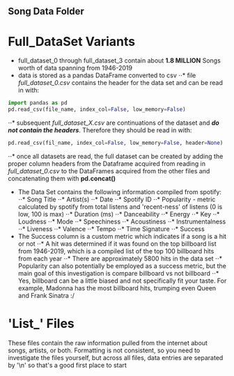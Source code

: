 ## Song Data Folder
# Full_DataSet Variants
* full_dataset_0 through full_dataset_3 contain about **1.8 MILLION** Songs worth of data spanning from 1946-2019
* data is stored as a pandas DataFrame converted to csv
⋅⋅* file _full_dataset_0.csv_ contains the header for the data set and can be read in with:
```python
import pandas as pd
pd.read_csv(file_name, index_col=False, low_memory=False)
```
⋅⋅* subsequent _full_dataset_X.csv_ are continuations of the dataset and **_do not contain the headers_**. Therefore they should be read in with:
```python
pd.read_csv(fil_name, index_col=False, low_memory=False, header=None)
```
⋅⋅* once all datasets are read, the full dataset can be created by adding the proper column headers from the Dataframe acquired from reading in _full_dataset_0.csv_ to the DataFrames acquired from the other files and concatenating them with **pd.concat()**
* The Data Set contains the following information compiled from spotify:
⋅⋅* Song Title
⋅⋅* Artist(s)
⋅⋅* Date
⋅⋅* Spotify ID
⋅⋅* Popularity - metric calculated by spotify from total listens and 'recent-ness' of listens (0 is low, 100 is max)
⋅⋅* Duration (ms)
⋅⋅* Danceability
⋅⋅* Energy
⋅⋅* Key
⋅⋅* Loudness
⋅⋅* Mode
⋅⋅* Speechiness
⋅⋅* Acoustiness
⋅⋅* Instrumentalness
⋅⋅* Liveness
⋅⋅* Valence
⋅⋅* Tempo
⋅⋅* Time Signature
⋅⋅* Success
* The Success column is a custom metric which indicates if a song is a hit or not
⋅⋅* A hit was determined if it was found on the top billboard list from 1946-2019, which is a compiled list of the top 100 billboard hits from each year
⋅⋅* There are approximately 5800 hits in the data set
⋅⋅* Popularity can also potentially be employed as a success metric, but the main goal of this investigation is compare billboard vs not billboard
⋅⋅* Yes, billboard can be a little biased and not specifically fit your taste. For example, Madonna has the most billboard hits, trumping even Queen and Frank Sinatra :/

# 'List_' Files
These files contain the raw information pulled from the internet about songs, artists, or both. Formatting is not consistent, so you need to investigate the files yourself, but across all files, data entries are separated by '\n' so that's a good first place to start
